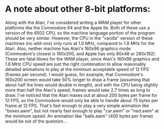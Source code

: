 # A note about other 8-bit platforms:

Along with the Atari, I've considered writing a WAM player for other platforms like the Commodore 64 and the Apple IIe.  Both of these use a version of the 6502 CPU, so the machine language portion of the program should be very similar.  However, the CPU in the "vanilla" version of these machines (no add-ons) only runs at 1.0 MHz, compared to 1.8 MHz for the Atari.  Also, neither machine has Atari's 160x96 graphics mode (Commodore's closest is 160x200, and Apple has only 80x48 or 280x192).  These are fatal blows for the WAM player, since Atari's 160x96 graphics and 1.8 MHz CPU speed are just the right combination to allow reasonably detailed animations to play at the minimum acceptable speed of 12 FPS (frames per second).  I would guess, for example, that Commodore's 160x200 screen would take 50% longer to draw a frame (assuming that about half the lines would double in length), and with the CPU being slightly more than half the Atari's speed, frames would take 2.7 times as long to draw.  I've noticed that the Atari maxes out at about 200 bytes per frame for 12 FPS, so the Commodore would only be able to handle about 75 bytes per frame at 12 FPS.  That's fast enough to play a very simple animation like "boxes.awm", but not nearly fast enough to play "car.awm" or "ned.awm" at the minimum speed.  An animation like "balls.awm" (400 bytes per frame) would be out of the question...
